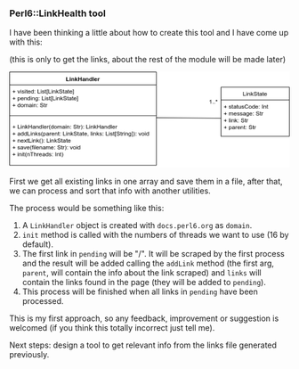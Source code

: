 ### Perl6::LinkHealth tool

I have been thinking a little about how to create this tool and I have come up with this:

(this is only to get the links, about the rest of the module will be made later)

![](images/link.png)

First we get all existing links in one array and save them in a file,
after that, we can process and sort that info with another utilities.

The process would be something like this:

1. A `LinkHandler` object is created with `docs.perl6.org` as `domain`.
2. `init` method is called with the numbers of threads we want to use (16 by default).
3. The first link in `pending` will be "/". It will be scraped by the first process and the result will be added 
calling the `addLink` method (the first arg, `parent`, will contain the info about the link scraped) and `links` 
will contain the links found in the page (they will be added to `pending`).
4. This process will be finished when all links in `pending` have been processed.

This is my first approach, so any feedback, improvement or suggestion is welcomed (if you think this totally 
incorrect just tell me).

Next steps: design a tool to get relevant info from the links file generated previously.
